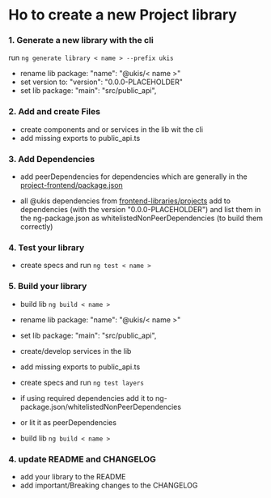 # Ho to create a new Project library

### 1. Generate a new library with the cli
run ``ng generate library < name > --prefix ukis``

- rename lib package: "name": "@ukis/< name >"
- set version to: "version": "0.0.0-PLACEHOLDER"
- set lib package: "main": "src/public_api",

### 2. Add and create Files
- create components and or services in the lib wit the cli 
- add missing exports to public_api.ts


### 3. Add Dependencies
- add peerDependencies for dependencies which are generally in the [project-frontend/package.json](http://git.ukis.eoc.dlr.de/projects/MOFRO/repos/project-frontend/browse/package.json)

- all @ukis dependencies from [frontend-libraries/projects](http://git.ukis.eoc.dlr.de/projects/MOFRO/repos/frontend-libraries/browse/projects) add to dependencies (with the version "0.0.0-PLACEHOLDER") and list them in the ng-package.json as whitelistedNonPeerDependencies (to build them correctly)


### 4. Test your library
- create specs and run `ng test < name >`


### 5. Build your library
- build lib `ng build < name >`

- rename lib package: "name": "@ukis/< name >"
- set lib package: "main": "src/public_api",
- create/develop services in the lib 
- add missing exports to public_api.ts
- create specs and run `ng test layers`
- if using required dependencies add it to ng-package.json/whitelistedNonPeerDependencies
- or lit it as peerDependencies
- build lib `ng build < name >`

### 4. update README and CHANGELOG
- add your library to the README
- add important/Breaking changes to the CHANGELOG
